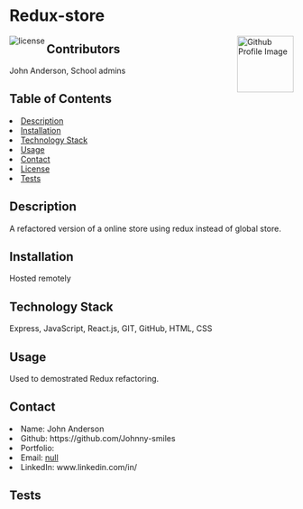 # Redux-store
<img align="left" src="https://img.shields.io/badge/License-MIT-green" alt="license">
<img align="right" width="100" height="100" src="https://avatars.githubusercontent.com/u/70188711?v=4" alt="Github Profile Image">
  
## Contributors
John Anderson, School admins
    
## Table of Contents
<li><a href="#description">Description</a></li>  
<li><a href="#installation">Installation</a></li> 
<li><a href="#tech">Technology Stack</a></li> 
<li><a href="#usage">Usage</a></li> 
<li><a href="#contact">Contact</a></li> 
<li><a href="#license">License</a></li> 
<li><a href="#tests">Tests</a></li> 
  
<h2 id= "description">Description</h2>
A refactored version of a online store using redux instead of global store.
  
<h2 id= "installation">Installation</h2>
Hosted remotely 
    
<h2 id= "technology">Technology Stack</h2>
 Express, JavaScript, React.js, GIT, GitHub, HTML, CSS
  
<h2 id= "usage">Usage</h2>
Used to demostrated Redux refactoring. 
  
<h2 id= "contact">Contact</h2>
<li>Name: John Anderson</li> 
<li>Github: https://github.com/Johnny-smiles</li> 
<li>Portfolio: </li>
<li>Email: <a href="mailto:null" target="_blank">null</a></li> 
<li>LinkedIn: www.linkedin.com/in/</li> 
    
<h2 id= "tests">Tests</h2>
 